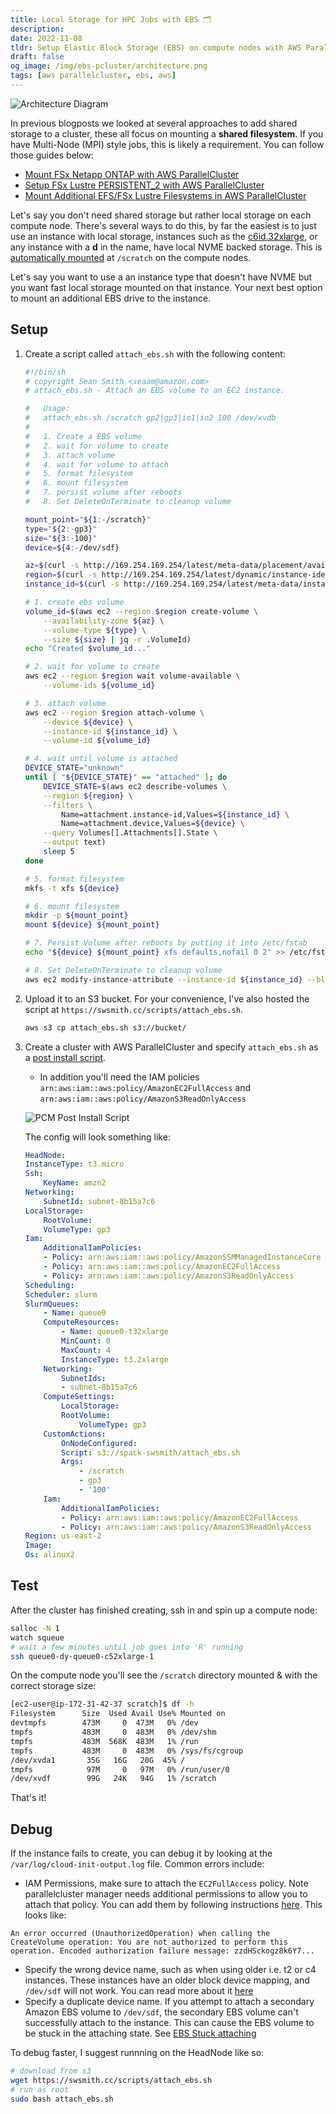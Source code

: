 ```yaml
---
title: Local Storage for HPC Jobs with EBS 🗂
description: 
date: 2022-11-08
tldr: Setup Elastic Block Storage (EBS) on compute nodes with AWS ParallelCluster
draft: false
og_image: /img/ebs-pcluster/architecture.png
tags: [aws parallelcluster, ebs, aws]
---
```


![Architecture Diagram](/img/ebs-pcluster/architecture.png)

In previous blogposts we looked at several approaches to add shared storage to a cluster, these all focus on mounting a **shared filesystem**. If you have Multi-Node (MPI) style jobs, this is likely a requirement. You can follow those guides below:

* [Mount FSx Netapp ONTAP with AWS ParallelCluster](/posts/fsxn-pcluster.html)
* [Setup FSx Lustre PERSISTENT_2 with AWS ParallelCluster](/posts/fsx-persistent-2-pcluster.html)
* [Mount Additional EFS/FSx Lustre Filesystems in AWS ParallelCluster](/posts/aws-parallelcluster-multi-fs.html)

Let's say you don't need shared storage but rather local storage on each compute node. There's several ways to do this, by far the easiest is to just use an instance with local storage, instances such as the [c6id.32xlarge](https://aws.amazon.com/ec2/instance-types/c6i/), or any instance with a **d** in the name, have local NVME backed storage. This is [automatically mounted](https://docs.aws.amazon.com/parallelcluster/latest/ug/Scheduling-v3.html#yaml-Scheduling-SlurmQueues-ComputeSettings-LocalStorage-EphemeralVolume) at `/scratch` on the compute nodes.

Let's say you want to use a an instance type that doesn't have NVME but you want fast local storage mounted on that instance. Your next best option to mount an additional EBS drive to the instance.

## Setup

1. Create a script called `attach_ebs.sh`  with the following content:

    ```bash
    #!/bin/sh
    # copyright Sean Smith <seaam@amazon.com>
    # attach_ebs.sh - Attach an EBS volume to an EC2 instance.

    #   Usage:
    #   attach_ebs.sh /scratch gp2|gp3|io1|io2 100 /dev/xvdb
    #
    #   1. Create a EBS volume
    #   2. wait for volume to create
    #   3. attach volume
    #   4. wait for volume to attach
    #   5. format filesystem
    #   6. mount filesystem
    #   7. persist volume after reboots
    #   8. Set DeleteOnTerminate to cleanup volume

    mount_point="${1:-/scratch}"
    type="${2:-gp3}"
    size="${3:-100}"
    device=${4:-/dev/sdf}

    az=$(curl -s http://169.254.169.254/latest/meta-data/placement/availability-zone)
    region=$(curl -s http://169.254.169.254/latest/dynamic/instance-identity/document | jq -r .region)
    instance_id=$(curl -s http://169.254.169.254/latest/meta-data/instance-id)

    # 1. create ebs volume
    volume_id=$(aws ec2 --region $region create-volume \
        --availability-zone ${az} \
        --volume-type ${type} \
        --size ${size} | jq -r .VolumeId)
    echo "Created $volume_id..."

    # 2. wait for volume to create
    aws ec2 --region $region wait volume-available \
        --volume-ids ${volume_id}

    # 3. attach volume
    aws ec2 --region $region attach-volume \
        --device ${device} \
        --instance-id ${instance_id} \
        --volume-id ${volume_id}

    # 4. wait until volume is attached
    DEVICE_STATE="unknown"
    until [ "${DEVICE_STATE}" == "attached" ]; do
        DEVICE_STATE=$(aws ec2 describe-volumes \
        --region ${region} \
        --filters \
            Name=attachment.instance-id,Values=${instance_id} \
            Name=attachment.device,Values=${device} \
        --query Volumes[].Attachments[].State \
        --output text)
        sleep 5
    done

    # 5. format filesystem
    mkfs -t xfs ${device}

    # 6. mount filesystem
    mkdir -p ${mount_point}
    mount ${device} ${mount_point}

    # 7. Persist Volume after reboots by putting it into /etc/fstab
    echo "${device} ${mount_point} xfs defaults,nofail 0 2" >> /etc/fstab

    # 8. Set DeleteOnTerminate to cleanup volume
    aws ec2 modify-instance-attribute --instance-id ${instance_id} --block-device-mappings "[{\"DeviceName\": \"${device}\",\"Ebs\":{\"DeleteOnTermination\":true}}]"
    ```

2. Upload it to an S3 bucket. For your convenience, I've also hosted the script at `https://swsmith.cc/scripts/attach_ebs.sh`.

    ```bash
    aws s3 cp attach_ebs.sh s3://bucket/
    ```

3. Create a cluster with AWS ParallelCluster and specify `attach_ebs.sh` as a [post install script](https://docs.aws.amazon.com/parallelcluster/latest/ug/custom-bootstrap-actions-v3.html).

    * In addition you'll need the IAM policies `arn:aws:iam::aws:policy/AmazonEC2FullAccess` and `arn:aws:iam::aws:policy/AmazonS3ReadOnlyAccess`

    ![PCM Post Install Script](/img/ebs-pcluster/post-install.png)

    The config will look something like:

    ```yaml
    HeadNode:
    InstanceType: t3.micro
    Ssh:
        KeyName: amzn2
    Networking:
        SubnetId: subnet-8b15a7c6
    LocalStorage:
        RootVolume:
        VolumeType: gp3
    Iam:
        AdditionalIamPolicies:
        - Policy: arn:aws:iam::aws:policy/AmazonSSMManagedInstanceCore
        - Policy: arn:aws:iam::aws:policy/AmazonEC2FullAccess
        - Policy: arn:aws:iam::aws:policy/AmazonS3ReadOnlyAccess
    Scheduling:
    Scheduler: slurm
    SlurmQueues:
        - Name: queue0
        ComputeResources:
            - Name: queue0-t32xlarge
            MinCount: 0
            MaxCount: 4
            InstanceType: t3.2xlarge
        Networking:
            SubnetIds:
            - subnet-8b15a7c6
        ComputeSettings:
            LocalStorage:
            RootVolume:
                VolumeType: gp3
        CustomActions:
            OnNodeConfigured:
            Script: s3://spack-swsmith/attach_ebs.sh
            Args:
                - /scratch
                - gp3
                - '100'
        Iam:
            AdditionalIamPolicies:
            - Policy: arn:aws:iam::aws:policy/AmazonEC2FullAccess
            - Policy: arn:aws:iam::aws:policy/AmazonS3ReadOnlyAccess
    Region: us-east-2
    Image:
    Os: alinux2
    ```

## Test

After the cluster has finished creating, ssh in and spin up a compute node:

```bash
salloc -N 1 
watch squeue
# wait a few minutes until job goes into 'R' running
ssh queue0-dy-queue0-c52xlarge-1
```

On the compute node you'll see the `/scratch` directory mounted & with the correct storage size:

```bash
[ec2-user@ip-172-31-42-37 scratch]$ df -h
Filesystem      Size  Used Avail Use% Mounted on
devtmpfs        473M     0  473M   0% /dev
tmpfs           483M     0  483M   0% /dev/shm
tmpfs           483M  568K  483M   1% /run
tmpfs           483M     0  483M   0% /sys/fs/cgroup
/dev/xvda1       35G   16G   20G  45% /
tmpfs            97M     0   97M   0% /run/user/0
/dev/xvdf        99G   24K   94G   1% /scratch
```

That's it!

## Debug

If the instance fails to create, you can debug it by looking at the `/var/log/cloud-init-output.log` file. Common errors include:

* IAM Permissions, make sure to attach the `EC2FullAccess` policy. Note parallelcluster manager needs additional permissions to allow you to attach that policy. You can add them by following instructions [here](https://pcluster.cloud/02-tutorials/02-slurm-accounting.html#step-3---add-permissions-to-your-lambda). This looks like:
```
An error occurred (UnauthorizedOperation) when calling the CreateVolume operation: You are not authorized to perform this operation. Encoded authorization failure message: zzdHSckogz8k6Y7...
```
* Specify the wrong device name, such as when using older i.e. t2 or c4 instances. These instances have an older block device mapping, and `/dev/sdf` will not work. You can read more about it [here](https://docs.aws.amazon.com/AWSEC2/latest/UserGuide/device_naming.html)
* Specify a duplicate device name. If you attempt to attach a secondary Amazon EBS volume to `/dev/sdf`, the secondary EBS volume can't successfully attach to the instance. This can cause the EBS volume to be stuck in the attaching state. See [EBS Stuck attaching](https://aws.amazon.com/premiumsupport/knowledge-center/ebs-stuck-attaching/)

To debug faster, I suggest runnning on the HeadNode like so:

```bash
# download from s3
wget https://swsmith.cc/scripts/attach_ebs.sh
# run as root
sudo bash attach_ebs.sh
```
